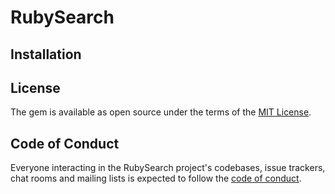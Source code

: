 # RubySearch

## Installation



## License

The gem is available as open source under the terms of the [MIT License](https://opensource.org/licenses/MIT).

## Code of Conduct

Everyone interacting in the RubySearch project's codebases, issue trackers, chat rooms and mailing lists is expected to follow the [code of conduct](https://github.com/[USERNAME]/ruby_search/blob/master/CODE_OF_CONDUCT.md).
